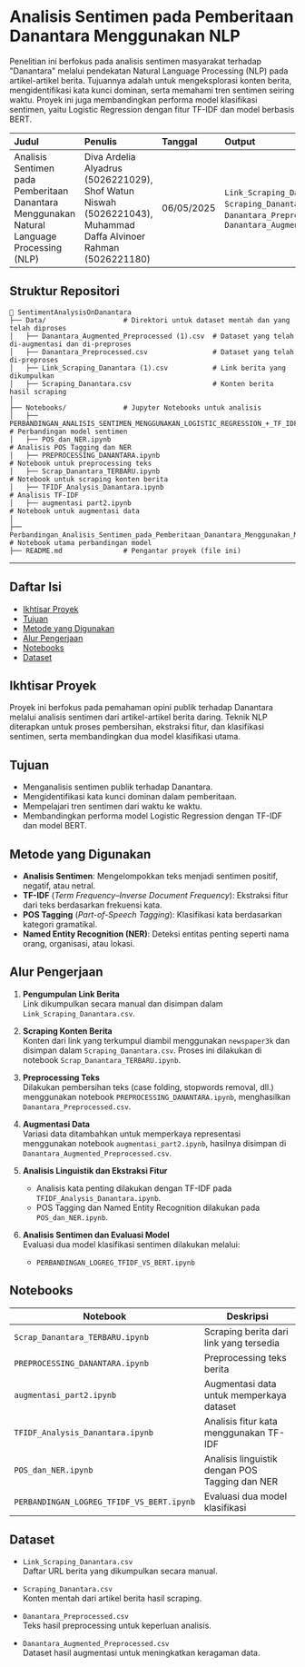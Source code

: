 # Analisis Sentimen pada Pemberitaan Danantara Menggunakan NLP

Penelitian ini berfokus pada analisis sentimen masyarakat terhadap "Danantara" melalui pendekatan Natural Language Processing (NLP) pada artikel-artikel berita. Tujuannya adalah untuk mengeksplorasi konten berita, mengidentifikasi kata kunci dominan, serta memahami tren sentimen seiring waktu. Proyek ini juga membandingkan performa model klasifikasi sentimen, yaitu Logistic Regression dengan fitur TF-IDF dan model berbasis BERT.

| **Judul** | **Penulis** | **Tanggal** | **Output** |
| :------------------------------------------------------------------------------------------------------------ | :---------- | :------------ | :--------------------------------------------------------------------------------------------------------------------------------------------------------------------------------------------------------------------------------------------------------------------------------------------------- |
| Analisis Sentimen pada Pemberitaan Danantara Menggunakan Natural Language Processing (NLP) | Diva Ardelia Alyadrus (5026221029), Shof Watun Niswah 	(5026221043), Muhammad Daffa Alvinoer Rahman 	(5026221180) | 06/05/2025 | `Link_Scraping_Danantara.csv`, `Scraping_Danantara.csv`, `Danantara_Preprocessed.csv`, `Danantara_Augmented_Preprocessed.csv` |

## Struktur Repositori
```
📂 SentimentAnalysisOnDanantara
├── Data/                   # Direktori untuk dataset mentah dan yang telah diproses
│   ├── Danantara_Augmented_Preprocessed (1).csv  # Dataset yang telah di-augmentasi dan di-preproses
│   ├── Danantara_Preprocessed.csv                # Dataset yang telah di-preproses
│   ├── Link_Scraping_Danantara (1).csv           # Link berita yang dikumpulkan
│   ├── Scraping_Danantara.csv                    # Konten berita hasil scraping
│
├── Notebooks/              # Jupyter Notebooks untuk analisis
│   ├── PERBANDINGAN_ANALISIS_SENTIMEN_MENGGUNAKAN_LOGISTIC_REGRESSION_+_TF_IDF_DAN_BERT.ipynb  # Perbandingan model sentimen
│   ├── POS_dan_NER.ipynb                                                                       # Analisis POS Tagging dan NER
│   ├── PREPROCESSING_DANANTARA.ipynb                                                           # Notebook untuk preprocessing teks
│   ├── Scrap_Danantara_TERBARU.ipynb                                                           # Notebook untuk scraping konten berita
│   ├── TFIDF_Analysis_Danantara.ipynb                                                          # Analisis TF-IDF
│   ├── augmentasi part2.ipynb                                                                  # Notebook untuk augmentasi data
│
├── Perbandingan_Analisis_Sentimen_pada_Pemberitaan_Danantara_Menggunakan_Model_Logistic_Regression_dengan_Feature_Engineering_TF_IDF_dan_BERT.ipynb  # Notebook utama perbandingan model
├── README.md               # Pengantar proyek (file ini)

```
---

## Daftar Isi

- [Ikhtisar Proyek](#ikhtisar-proyek)
- [Tujuan](#tujuan)
- [Metode yang Digunakan](#metode-yang-digunakan)
- [Alur Pengerjaan](#alur-pengerjaan)
- [Notebooks](#notebooks)
- [Dataset](#dataset)

## Ikhtisar Proyek

Proyek ini berfokus pada pemahaman opini publik terhadap Danantara melalui analisis sentimen dari artikel-artikel berita daring. Teknik NLP diterapkan untuk proses pembersihan, ekstraksi fitur, dan klasifikasi sentimen, serta membandingkan dua model klasifikasi utama.

## Tujuan

- Menganalisis sentimen publik terhadap Danantara.
- Mengidentifikasi kata kunci dominan dalam pemberitaan.
- Mempelajari tren sentimen dari waktu ke waktu.
- Membandingkan performa model Logistic Regression dengan TF-IDF dan model BERT.

## Metode yang Digunakan

- **Analisis Sentimen**: Mengelompokkan teks menjadi sentimen positif, negatif, atau netral.
- **TF-IDF** (*Term Frequency–Inverse Document Frequency*): Ekstraksi fitur dari teks berdasarkan frekuensi kata.
- **POS Tagging** (*Part-of-Speech Tagging*): Klasifikasi kata berdasarkan kategori gramatikal.
- **Named Entity Recognition (NER)**: Deteksi entitas penting seperti nama orang, organisasi, atau lokasi.

## Alur Pengerjaan

1. **Pengumpulan Link Berita**  
   Link dikumpulkan secara manual dan disimpan dalam `Link_Scraping_Danantara.csv`.

2. **Scraping Konten Berita**  
   Konten dari link yang terkumpul diambil menggunakan `newspaper3k` dan disimpan dalam `Scraping_Danantara.csv`. Proses ini dilakukan di notebook `Scrap_Danantara_TERBARU.ipynb`.

3. **Preprocessing Teks**  
   Dilakukan pembersihan teks (case folding, stopwords removal, dll.) menggunakan notebook `PREPROCESSING_DANANTARA.ipynb`, menghasilkan `Danantara_Preprocessed.csv`.

4. **Augmentasi Data**  
   Variasi data ditambahkan untuk memperkaya representasi menggunakan notebook `augmentasi_part2.ipynb`, hasilnya disimpan di `Danantara_Augmented_Preprocessed.csv`.

5. **Analisis Linguistik dan Ekstraksi Fitur**  
   - Analisis kata penting dilakukan dengan TF-IDF pada `TFIDF_Analysis_Danantara.ipynb`.
   - POS Tagging dan Named Entity Recognition dilakukan pada `POS_dan_NER.ipynb`.

6. **Analisis Sentimen dan Evaluasi Model**  
   Evaluasi dua model klasifikasi sentimen dilakukan melalui:
   - `PERBANDINGAN_LOGREG_TFIDF_VS_BERT.ipynb`

## Notebooks

| Notebook | Deskripsi |
|----------|-----------|
| `Scrap_Danantara_TERBARU.ipynb` | Scraping berita dari link yang tersedia |
| `PREPROCESSING_DANANTARA.ipynb` | Preprocessing teks berita |
| `augmentasi_part2.ipynb` | Augmentasi data untuk memperkaya dataset |
| `TFIDF_Analysis_Danantara.ipynb` | Analisis fitur kata menggunakan TF-IDF |
| `POS_dan_NER.ipynb` | Analisis linguistik dengan POS Tagging dan NER |
| `PERBANDINGAN_LOGREG_TFIDF_VS_BERT.ipynb` | Evaluasi dua model klasifikasi |

## Dataset

- `Link_Scraping_Danantara.csv`  
  Daftar URL berita yang dikumpulkan secara manual.

- `Scraping_Danantara.csv`  
  Konten mentah dari artikel berita hasil scraping.

- `Danantara_Preprocessed.csv`  
  Teks hasil preprocessing untuk keperluan analisis.

- `Danantara_Augmented_Preprocessed.csv`  
  Dataset hasil augmentasi untuk meningkatkan keragaman data.

